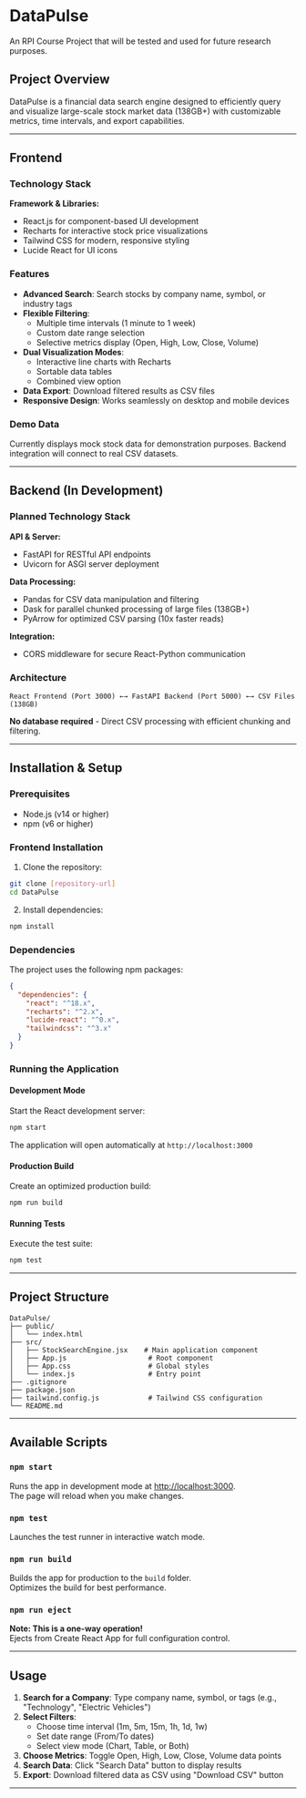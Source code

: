 # DataPulse

An RPI Course Project that will be tested and used for future research purposes.

## Project Overview

DataPulse is a financial data search engine designed to efficiently query and visualize large-scale stock market data (138GB+) with customizable metrics, time intervals, and export capabilities.

---

## Frontend 

### Technology Stack

**Framework & Libraries:**
- React.js for component-based UI development
- Recharts for interactive stock price visualizations
- Tailwind CSS for modern, responsive styling
- Lucide React for UI icons

### Features

- **Advanced Search**: Search stocks by company name, symbol, or industry tags
- **Flexible Filtering**: 
  - Multiple time intervals (1 minute to 1 week)
  - Custom date range selection
  - Selective metrics display (Open, High, Low, Close, Volume)
- **Dual Visualization Modes**:
  - Interactive line charts with Recharts
  - Sortable data tables
  - Combined view option
- **Data Export**: Download filtered results as CSV files
- **Responsive Design**: Works seamlessly on desktop and mobile devices

### Demo Data

Currently displays mock stock data for demonstration purposes. Backend integration will connect to real CSV datasets.

---

## Backend (In Development)

### Planned Technology Stack

**API & Server:**
- FastAPI for RESTful API endpoints
- Uvicorn for ASGI server deployment

**Data Processing:**
- Pandas for CSV data manipulation and filtering
- Dask for parallel chunked processing of large files (138GB+)
- PyArrow for optimized CSV parsing (10x faster reads)

**Integration:**
- CORS middleware for secure React-Python communication

### Architecture

```
React Frontend (Port 3000) ←→ FastAPI Backend (Port 5000) ←→ CSV Files (138GB)
```

**No database required** - Direct CSV processing with efficient chunking and filtering.

---

## Installation & Setup

### Prerequisites

- Node.js (v14 or higher)
- npm (v6 or higher)

### Frontend Installation

1. Clone the repository:
```bash
git clone [repository-url]
cd DataPulse
```

2. Install dependencies:
```bash
npm install
```

### Dependencies

The project uses the following npm packages:

```json
{
  "dependencies": {
    "react": "^18.x",
    "recharts": "^2.x",
    "lucide-react": "^0.x",
    "tailwindcss": "^3.x"
  }
}
```

### Running the Application

#### Development Mode

Start the React development server:

```bash
npm start
```

The application will open automatically at `http://localhost:3000`

#### Production Build

Create an optimized production build:

```bash
npm run build
```

#### Running Tests

Execute the test suite:

```bash
npm test
```

---

## Project Structure

```
DataPulse/
├── public/
│   └── index.html
├── src/
│   ├── StockSearchEngine.jsx    # Main application component
│   ├── App.js                    # Root component
│   ├── App.css                   # Global styles
│   └── index.js                  # Entry point
├── .gitignore
├── package.json
├── tailwind.config.js            # Tailwind CSS configuration
└── README.md
```

---

## Available Scripts

### `npm start`
Runs the app in development mode at [http://localhost:3000](http://localhost:3000).  
The page will reload when you make changes.

### `npm test`
Launches the test runner in interactive watch mode.

### `npm run build`
Builds the app for production to the `build` folder.  
Optimizes the build for best performance.

### `npm run eject`
**Note: This is a one-way operation!**  
Ejects from Create React App for full configuration control.

---

## Usage

1. **Search for a Company**: Type company name, symbol, or tags (e.g., "Technology", "Electric Vehicles")
2. **Select Filters**:
   - Choose time interval (1m, 5m, 15m, 1h, 1d, 1w)
   - Set date range (From/To dates)
   - Select view mode (Chart, Table, or Both)
3. **Choose Metrics**: Toggle Open, High, Low, Close, Volume data points
4. **Search Data**: Click "Search Data" button to display results
5. **Export**: Download filtered data as CSV using "Download CSV" button

---